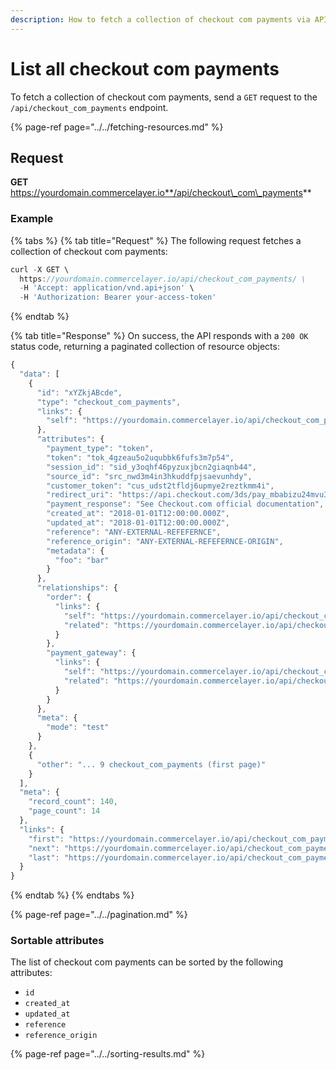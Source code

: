 ```yaml
---
description: How to fetch a collection of checkout com payments via API
---
```


# List all checkout com payments

To fetch a collection of checkout com payments, send a `GET` request to the `/api/checkout_com_payments` endpoint.

{% page-ref page="../../fetching-resources.md" %}

## Request

**GET** https://yourdomain.commercelayer.io**/api/checkout\_com\_payments**

### **Example**

{% tabs %}
{% tab title="Request" %}
The following request fetches a collection of checkout com payments:

```javascript
curl -X GET \
  https://yourdomain.commercelayer.io/api/checkout_com_payments/ \
  -H 'Accept: application/vnd.api+json' \
  -H 'Authorization: Bearer your-access-token'
```
{% endtab %}

{% tab title="Response" %}
On success, the API responds with a `200 OK` status code, returning a paginated collection of resource objects:

```javascript
{
  "data": [
    {
      "id": "xYZkjABcde",
      "type": "checkout_com_payments",
      "links": {
        "self": "https://yourdomain.commercelayer.io/api/checkout_com_payments/xYZkjABcde"
      },
      "attributes": {
        "payment_type": "token",
        "token": "tok_4gzeau5o2uqubbk6fufs3m7p54",
        "session_id": "sid_y3oqhf46pyzuxjbcn2giaqnb44",
        "source_id": "src_nwd3m4in3hkuddfpjsaevunhdy",
        "customer_token": "cus_udst2tfldj6upmye2reztkmm4i",
        "redirect_uri": "https://api.checkout.com/3ds/pay_mbabizu24mvu3mela5njyhpit4",
        "payment_response": "See Checkout.com official documentation",
        "created_at": "2018-01-01T12:00:00.000Z",
        "updated_at": "2018-01-01T12:00:00.000Z",
        "reference": "ANY-EXTERNAL-REFEFERNCE",
        "reference_origin": "ANY-EXTERNAL-REFEFERNCE-ORIGIN",
        "metadata": {
          "foo": "bar"
        }
      },
      "relationships": {
        "order": {
          "links": {
            "self": "https://yourdomain.commercelayer.io/api/checkout_com_payments/xYZkjABcde/relationships/order",
            "related": "https://yourdomain.commercelayer.io/api/checkout_com_payments/xYZkjABcde/order"
          }
        },
        "payment_gateway": {
          "links": {
            "self": "https://yourdomain.commercelayer.io/api/checkout_com_payments/xYZkjABcde/relationships/payment_gateway",
            "related": "https://yourdomain.commercelayer.io/api/checkout_com_payments/xYZkjABcde/payment_gateway"
          }
        }
      },
      "meta": {
        "mode": "test"
      }
    },
    {
      "other": "... 9 checkout_com_payments (first page)"
    }
  ],
  "meta": {
    "record_count": 140,
    "page_count": 14
  },
  "links": {
    "first": "https://yourdomain.commercelayer.io/api/checkout_com_payments?page[number]=1&page[size]=10",
    "next": "https://yourdomain.commercelayer.io/api/checkout_com_payments?page[number]=2&page[size]=10",
    "last": "https://yourdomain.commercelayer.io/api/checkout_com_payments?page[number]=14&page[size]=10"
  }
}
```
{% endtab %}
{% endtabs %}

{% page-ref page="../../pagination.md" %}

### Sortable attributes

The list of checkout com payments can be sorted by the following attributes:

* `id`
* `created_at`
* `updated_at`
* `reference`
* `reference_origin`

{% page-ref page="../../sorting-results.md" %}

